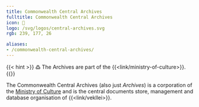 ```yaml
---
title: Commonwealth Central Archives
fulltitle: Commonwealth Central Archives
icon: 🏢
logo: /svg/logos/central-archives.svg
rgb: 239, 177, 26

aliases:
- /commonwealth-central-archives/
---
```

{{< hint >}}
߷ The Archives are part of the {{<link/ministry-of-culture>}}.
{{</hint>}}

The Commonwealth Central Archives (also just *Archives*) is a corporation of the [<span class="fi fi-min-culture fis"></span> Ministry of Culture](/colsec/) and is the central documents store, management and database organisation of {{<link/vekllei>}}.